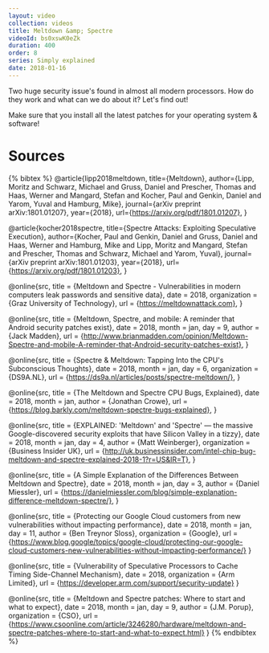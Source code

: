 ```yaml
---
layout: video
collection: videos
title: Meltdown &amp; Spectre
videoId: bs0xswK0eZk
duration: 400
order: 8
series: Simply explained
date: 2018-01-16
---
```


Two huge security issue's found in almost all modern processors. How do they work and what can we do about it? Let's find out!

Make sure that you install all the latest patches for your operating system & software!

# Sources
{% bibtex %}
@article{lipp2018meltdown,
  title={Meltdown},
  author={Lipp, Moritz and Schwarz, Michael and Gruss, Daniel and Prescher, Thomas and Haas, Werner and Mangard, Stefan and Kocher, Paul and Genkin, Daniel and Yarom, Yuval and Hamburg, Mike},
  journal={arXiv preprint arXiv:1801.01207},
  year={2018},
  url={https://arxiv.org/pdf/1801.01207},
}

@article{kocher2018spectre,
  title={Spectre Attacks: Exploiting Speculative Execution},
  author={Kocher, Paul and Genkin, Daniel and Gruss, Daniel and Haas, Werner and Hamburg, Mike and Lipp, Moritz and Mangard, Stefan and Prescher, Thomas and Schwarz, Michael and Yarom, Yuval},
  journal={arXiv preprint arXiv:1801.01203},
  year={2018},
  url={https://arxiv.org/pdf/1801.01203},
}

@online{src,
    title = {Meltdown and Spectre - Vulnerabilities in modern computers leak passwords and sensitive data},
    date = 2018,
    organization = {Graz University of Technology},
    url = {https://meltdownattack.com},
}

@online{src,
    title = {Meltdown, Spectre, and mobile: A reminder that Android security patches exist},
    date = 2018,
    month = jan,
    day = 9,
    author = {Jack Madden},
    url = {http://www.brianmadden.com/opinion/Meltdown-Spectre-and-mobile-A-reminder-that-Android-security-patches-exist},
}

@online{src,
    title = {Spectre & Meltdown: Tapping Into the CPU's Subconscious Thoughts},
    date = 2018,
    month = jan,
    day = 6,
    organization = {DS9A.NL},
    url = {https://ds9a.nl/articles/posts/spectre-meltdown/},
}

@online{src,
    title = {The Meltdown and Spectre CPU Bugs, Explained},
    date = 2018,
    month = jan,
    author = {Jonathan Crowe},
    url = {https://blog.barkly.com/meltdown-spectre-bugs-explained},
}

@online{src,
    title = {EXPLAINED: 'Meltdown' and 'Spectre' — the massive Google-discovered security exploits that have Silicon Valley in a tizzy},
    date = 2018,
    month = jan,
    day = 4,
    author = {Matt Weinberger},
    organization = {Business Insider UK},
    url = {http://uk.businessinsider.com/intel-chip-bug-meltdown-and-spectre-explained-2018-1?r=US&IR=T},
}

@online{src,
    title = {A Simple Explanation of the Differences Between Meltdown and Spectre},
    date = 2018,
    month = jan,
    day = 3,
    author = {Daniel Miessler},
    url = {https://danielmiessler.com/blog/simple-explanation-difference-meltdown-spectre/},
}

@online{src,
    title = {Protecting our Google Cloud customers from new vulnerabilities without impacting performance},
    date = 2018,
    month = jan,
    day = 11,
    author = {Ben Treynor Sloss},
    organization = {Google},
    url = {https://www.blog.google/topics/google-cloud/protecting-our-google-cloud-customers-new-vulnerabilities-without-impacting-performance/}
}

@online{src,
    title = {Vulnerability of Speculative Processors to Cache Timing Side-Channel Mechanism},
    date = 2018,
    organization = {Arm Limited},
    url = {https://developer.arm.com/support/security-update}
}

@online{src,
    title = {Meltdown and Spectre patches: Where to start and what to expect},
    date = 2018,
    month = jan,
    day = 9,
    author = {J.M. Porup},
    organization = {CSO},
    url = {https://www.csoonline.com/article/3246280/hardware/meltdown-and-spectre-patches-where-to-start-and-what-to-expect.html}
}
{% endbibtex %}